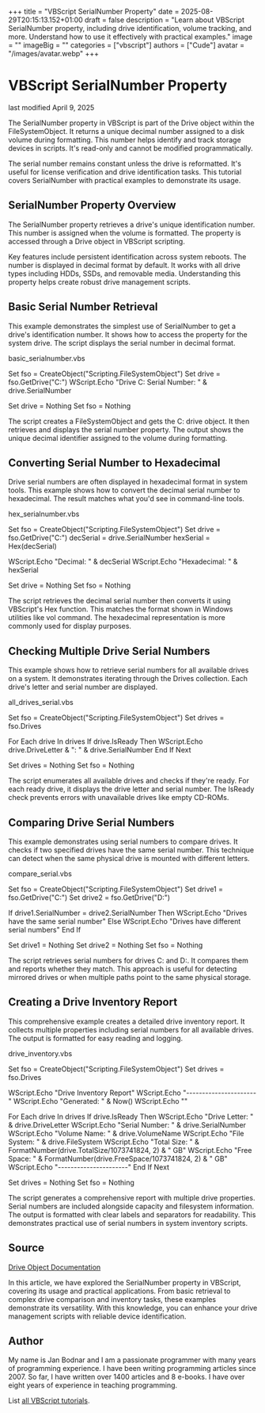 +++
title = "VBScript SerialNumber Property"
date = 2025-08-29T20:15:13.152+01:00
draft = false
description = "Learn about VBScript SerialNumber property, including drive identification, volume tracking, and more. Understand how to use it effectively with practical examples."
image = ""
imageBig = ""
categories = ["vbscript"]
authors = ["Cude"]
avatar = "/images/avatar.webp"
+++

# VBScript SerialNumber Property

last modified April 9, 2025

The SerialNumber property in VBScript is part of the
Drive object within the FileSystemObject. It returns
a unique decimal number assigned to a disk volume during formatting. This number
helps identify and track storage devices in scripts. It's read-only and cannot
be modified programmatically.

The serial number remains constant unless the drive is reformatted. It's useful
for license verification and drive identification tasks. This tutorial covers
SerialNumber with practical examples to demonstrate its usage.

## SerialNumber Property Overview

The SerialNumber property retrieves a drive's unique identification
number. This number is assigned when the volume is formatted. The property is
accessed through a Drive object in VBScript scripting.

Key features include persistent identification across system reboots. The
number is displayed in decimal format by default. It works with all drive types
including HDDs, SSDs, and removable media. Understanding this property helps
create robust drive management scripts.

## Basic Serial Number Retrieval

This example demonstrates the simplest use of SerialNumber to get
a drive's identification number. It shows how to access the property for the
system drive. The script displays the serial number in decimal format.

basic_serialnumber.vbs
  

Set fso = CreateObject("Scripting.FileSystemObject")
Set drive = fso.GetDrive("C:")
WScript.Echo "Drive C: Serial Number: " &amp; drive.SerialNumber

Set drive = Nothing
Set fso = Nothing

The script creates a FileSystemObject and gets the C: drive object.
It then retrieves and displays the serial number property. The output shows the
unique decimal identifier assigned to the volume during formatting.

## Converting Serial Number to Hexadecimal

Drive serial numbers are often displayed in hexadecimal format in system tools.
This example shows how to convert the decimal serial number to hexadecimal. The
result matches what you'd see in command-line tools.

hex_serialnumber.vbs
  

Set fso = CreateObject("Scripting.FileSystemObject")
Set drive = fso.GetDrive("C:")
decSerial = drive.SerialNumber
hexSerial = Hex(decSerial)

WScript.Echo "Decimal: " &amp; decSerial
WScript.Echo "Hexadecimal: " &amp; hexSerial

Set drive = Nothing
Set fso = Nothing

The script retrieves the decimal serial number then converts it using VBScript's
Hex function. This matches the format shown in Windows utilities
like vol command. The hexadecimal representation is more commonly
used for display purposes.

## Checking Multiple Drive Serial Numbers

This example shows how to retrieve serial numbers for all available drives on
a system. It demonstrates iterating through the Drives collection.
Each drive's letter and serial number are displayed.

all_drives_serial.vbs
  

Set fso = CreateObject("Scripting.FileSystemObject")
Set drives = fso.Drives

For Each drive In drives
    If drive.IsReady Then
        WScript.Echo drive.DriveLetter &amp; ": " &amp; drive.SerialNumber
    End If
Next

Set drives = Nothing
Set fso = Nothing

The script enumerates all available drives and checks if they're ready. For each
ready drive, it displays the drive letter and serial number. The
IsReady check prevents errors with unavailable drives like empty
CD-ROMs.

## Comparing Drive Serial Numbers

This example demonstrates using serial numbers to compare drives. It checks if
two specified drives have the same serial number. This technique can detect when
the same physical drive is mounted with different letters.

compare_serial.vbs
  

Set fso = CreateObject("Scripting.FileSystemObject")
Set drive1 = fso.GetDrive("C:")
Set drive2 = fso.GetDrive("D:")

If drive1.SerialNumber = drive2.SerialNumber Then
    WScript.Echo "Drives have the same serial number"
Else
    WScript.Echo "Drives have different serial numbers"
End If

Set drive1 = Nothing
Set drive2 = Nothing
Set fso = Nothing

The script retrieves serial numbers for drives C: and D:. It compares them and
reports whether they match. This approach is useful for detecting mirrored
drives or when multiple paths point to the same physical storage.

## Creating a Drive Inventory Report

This comprehensive example creates a detailed drive inventory report. It collects
multiple properties including serial numbers for all available drives. The output
is formatted for easy reading and logging.

drive_inventory.vbs
  

Set fso = CreateObject("Scripting.FileSystemObject")
Set drives = fso.Drives

WScript.Echo "Drive Inventory Report"
WScript.Echo "----------------------"
WScript.Echo "Generated: " &amp; Now()
WScript.Echo ""

For Each drive In drives
    If drive.IsReady Then
        WScript.Echo "Drive Letter: " &amp; drive.DriveLetter
        WScript.Echo "Serial Number: " &amp; drive.SerialNumber
        WScript.Echo "Volume Name: " &amp; drive.VolumeName
        WScript.Echo "File System: " &amp; drive.FileSystem
        WScript.Echo "Total Size: " &amp; FormatNumber(drive.TotalSize/1073741824, 2) &amp; " GB"
        WScript.Echo "Free Space: " &amp; FormatNumber(drive.FreeSpace/1073741824, 2) &amp; " GB"
        WScript.Echo "----------------------"
    End If
Next

Set drives = Nothing
Set fso = Nothing

The script generates a comprehensive report with multiple drive properties. Serial
numbers are included alongside capacity and filesystem information. The output
is formatted with clear labels and separators for readability. This demonstrates
practical use of serial numbers in system inventory scripts.

## Source

[Drive Object Documentation](https://learn.microsoft.com/en-us/previous-versions/windows/internet-explorer/ie-developer/scripting-articles/2x9w8a9a(v=vs.84))

In this article, we have explored the SerialNumber property in
VBScript, covering its usage and practical applications. From basic retrieval to
complex drive comparison and inventory tasks, these examples demonstrate its
versatility. With this knowledge, you can enhance your drive management scripts
with reliable device identification.

## Author

My name is Jan Bodnar and I am a passionate programmer with many years of
programming experience. I have been writing programming articles since 2007. So
far, I have written over 1400 articles and 8 e-books. I have over eight years of
experience in teaching programming.

List [all VBScript tutorials](/vbscript/).